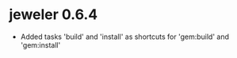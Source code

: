 # jeweler 0.6.4

 * Added tasks 'build' and 'install' as shortcuts for 'gem:build' and
 'gem:install'
